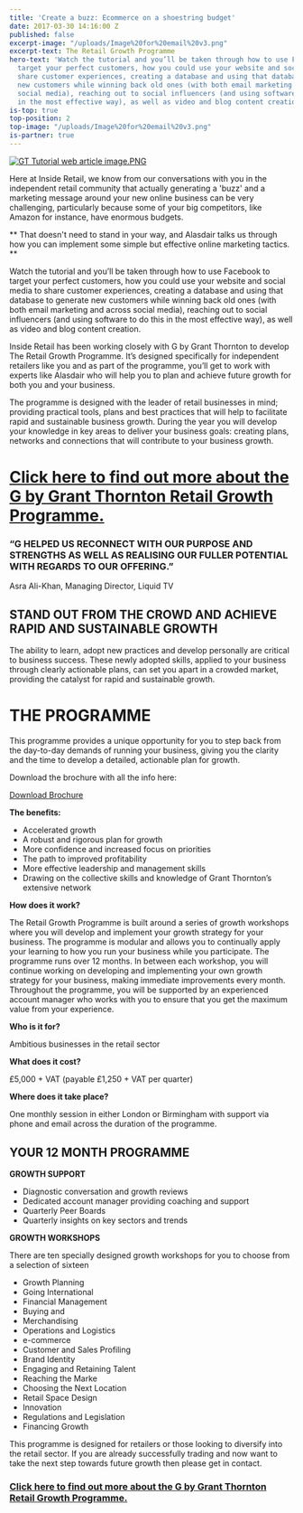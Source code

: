 ```yaml
---
title: 'Create a buzz: Ecommerce on a shoestring budget'
date: 2017-03-30 14:16:00 Z
published: false
excerpt-image: "/uploads/Image%20for%20email%20v3.png"
excerpt-text: The Retail Growth Programme
hero-text: 'Watch the tutorial and you’ll be taken through how to use Facebook to
  target your perfect customers, how you could use your website and social media to
  share customer experiences, creating a database and using that database to generate
  new customers while winning back old ones (with both email marketing and across
  social media), reaching out to social influencers (and using software to do this
  in the most effective way), as well as video and blog content creation. '
is-top: true
top-position: 2
top-image: "/uploads/Image%20for%20email%20v3.png"
is-partner: true
---
```


[![GT Tutorial web article image.PNG](/uploads/GT%20Tutorial%20web%20article%20image.PNG)](http://lp.events.ascential.com/GT-Creating-a-Buzz-Video-Form.html)

Here at Inside Retail, we know from our conversations with you in the independent retail community that actually generating a 'buzz' and a marketing message around your new online business can be very challenging, particularly because some of your big competitors, like Amazon for instance, have enormous budgets.

** That doesn't need to stand in your way, and Alasdair talks us through how you can implement some simple but effective online marketing tactics. **

Watch the tutorial and you’ll be taken through how to use Facebook to target your perfect customers, how you could use your website and social media to share customer experiences, creating a database and using that database to generate new customers while winning back old ones (with both email marketing and across social media), reaching out to social influencers (and using software to do this in the most effective way), as well as video and blog content creation. 

Inside Retail has been working closely with G by Grant Thornton to develop The Retail Growth Programme. It’s designed specifically for independent retailers like you and as part of the programme, you’ll get to work with experts like Alasdair who will help you to plan and achieve future growth for both you and your business. 

The programme is designed with the leader of retail businesses in mind; providing practical tools, plans and best practices that will help to facilitate rapid and sustainable business growth. During the year you will develop your knowledge in key areas to deliver your business goals: creating plans, networks and connections that will contribute to your business growth.

# [Click here to find out more about the G by Grant Thornton Retail Growth Programme.](http://lp.events.ascential.com/IR-Client-Forms_Grant-Thornton-Page.html)

### **“G HELPED US RECONNECT WITH OUR PURPOSE AND STRENGTHS AS WELL AS REALISING OUR FULLER POTENTIAL WITH REGARDS TO OUR OFFERING.”**
Asra Ali-Khan,
Managing Director, Liquid TV

## **STAND OUT FROM THE CROWD AND ACHIEVE RAPID AND SUSTAINABLE GROWTH**

The ability to learn, adopt new practices and develop personally are critical to business success. These newly adopted skills, applied to your business through clearly actionable plans, can set you apart in a crowded market, providing the catalyst for rapid and sustainable growth.

# **THE PROGRAMME**

This programme provides a unique opportunity for you to step back from the day-to-day demands of running your business, giving you the clarity and the time to develop a detailed, actionable plan for growth.

Download the brochure with all the info here:

<a href="/uploads/Retail%20Growth%20Programme%20A4.pdf" class="button">Download Brochure</a>


**The benefits:**
* Accelerated growth
* A robust and rigorous plan for growth
* More confidence and increased focus on priorities
* The path to improved profitability
* More effective leadership and management skills
* Drawing on the collective skills and knowledge of Grant Thornton’s extensive network


**How does it work?**

The Retail Growth Programme is built around a series of growth workshops where you will develop and implement your growth strategy for your business. The programme is modular and allows you to continually apply your learning to how you run your business while you participate. The programme runs over 12 months. In between each workshop, you will continue working on developing and implementing your own growth strategy for your business, making immediate improvements every month.
Throughout the programme, you will be supported by an experienced account manager who works with you to ensure that you get the maximum value from your experience.

**Who is it for?**

Ambitious businesses in the retail sector

**What does it cost?**

£5,000 + VAT (payable £1,250 + VAT per quarter)

**Where does it take place?**

One monthly session in either London or Birmingham with support via phone and email across the duration of the programme.



## **YOUR 12 MONTH PROGRAMME**



**GROWTH SUPPORT**
* Diagnostic conversation and growth reviews
* Dedicated account manager providing coaching and support
* Quarterly Peer Boards
* Quarterly insights on key sectors and trends

**GROWTH WORKSHOPS**

There are ten specially designed growth workshops for you to choose from a selection of sixteen
* Growth Planning
* Going International
* Financial Management
* Buying and
* Merchandising
* Operations and Logistics
* e-commerce
* Customer and Sales Profiling
* Brand Identity
* Engaging and Retaining Talent
* Reaching the Marke
* Choosing the Next Location
* Retail Space Design
* Innovation
* Regulations and Legislation
* Financing Growth


This programme is designed for retailers or those looking to diversify into the retail sector. If you are already successfully trading and now want to take the next step towards future growth then please get in contact.

### [Click here to find out more about the G by Grant Thornton Retail Growth Programme.](http://lp.events.ascential.com/IR-Client-Forms_Grant-Thornton-Page.html)


